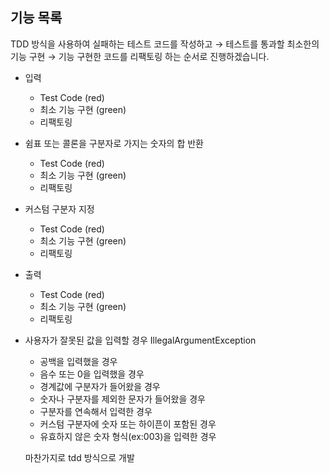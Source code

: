 ## 기능 목록

TDD 방식을 사용하여 실패하는 테스트 코드를 작성하고 → 테스트를 통과할 최소한의 기능 구현 → 기능 구현한 코드를 리팩토링 하는 순서로 진행하겠습니다.

- 입력
    - Test Code (red)
    - 최소 기능 구현 (green)
    - 리팩토링
- 쉼표 또는 콜론을 구분자로 가지는 숫자의 합 반환
    - Test Code (red)
    - 최소 기능 구현 (green)
    - 리팩토링
- 커스텀 구분자 지정
    - Test Code (red)
    - 최소 기능 구현 (green)
    - 리팩토링
- 출력
    - Test Code (red)
    - 최소 기능 구현 (green)
    - 리팩토링
- 사용자가 잘못된 값을 입력할 경우 IllegalArgumentException
    - 공백을 입력했을 경우
    - 음수 또는 0을 입력했을 경우
    - 경계값에 구분자가 들어왔을 경우
    - 숫자나 구분자를 제외한 문자가 들어왔을 경우
    - 구분자를 연속해서 입력한 경우
    - 커스텀 구분자에 숫자 또는 하이픈이 포함된 경우
    - 유효하지 않은 숫자 형식(ex:003)을 입력한 경우

  마찬가지로 tdd 방식으로 개발